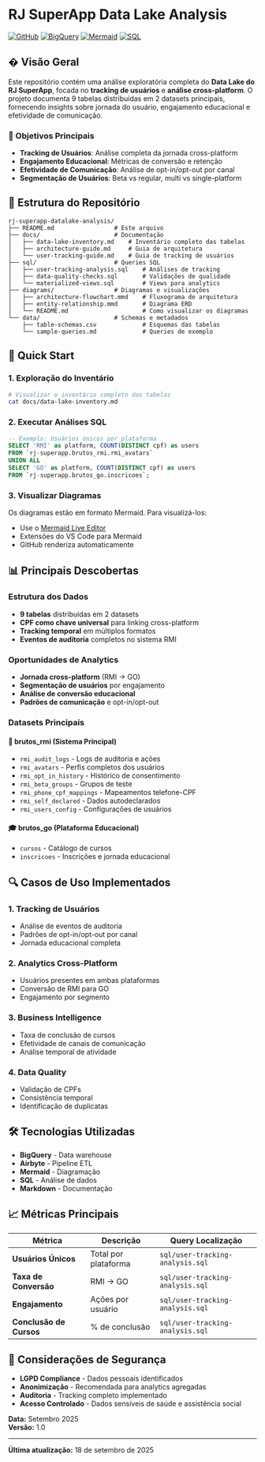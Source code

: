 # RJ SuperApp Data Lake Analysis

[![GitHub](https://img.shields.io/badge/GitHub-Repository-blue)](https://github.com/username/rj-superapp-datalake-analysis)
[![BigQuery](https://img.shields.io/badge/BigQuery-Data%20Warehouse-orange)](https://cloud.google.com/bigquery)
[![Mermaid](https://img.shields.io/badge/Mermaid-Diagrams-green)](https://mermaid-js.github.io/mermaid/)
[![SQL](https://img.shields.io/badge/SQL-Analysis-red)](https://cloud.google.com/bigquery/docs/reference/standard-sql)

## � Visão Geral

Este repositório contém uma análise exploratória completa do **Data Lake do RJ SuperApp**, focada no **tracking de usuários** e **análise cross-platform**. O projeto documenta 9 tabelas distribuídas em 2 datasets principais, fornecendo insights sobre jornada do usuário, engajamento educacional e efetividade de comunicação.

### 🎯 Objetivos Principais
- **Tracking de Usuários**: Análise completa da jornada cross-platform
- **Engajamento Educacional**: Métricas de conversão e retenção
- **Efetividade de Comunicação**: Análise de opt-in/opt-out por canal
- **Segmentação de Usuários**: Beta vs regular, multi vs single-platform

## 📁 Estrutura do Repositório

```
rj-superapp-datalake-analysis/
├── README.md                 # Este arquivo
├── docs/                     # Documentação
│   ├── data-lake-inventory.md    # Inventário completo das tabelas
│   ├── architecture-guide.md     # Guia de arquitetura
│   └── user-tracking-guide.md    # Guia de tracking de usuários
├── sql/                      # Queries SQL
│   ├── user-tracking-analysis.sql    # Análises de tracking
│   ├── data-quality-checks.sql       # Validações de qualidade
│   └── materialized-views.sql        # Views para analytics
├── diagrams/                 # Diagramas e visualizações
│   ├── architecture-flowchart.mmd    # Fluxograma de arquitetura
│   ├── entity-relationship.mmd       # Diagrama ERD
│   └── README.md                     # Como visualizar os diagramas
└── data/                     # Schemas e metadados
    ├── table-schemas.csv             # Esquemas das tabelas
    └── sample-queries.md             # Queries de exemplo
```

## 🚀 Quick Start

### 1. Exploração do Inventário
```bash
# Visualizar o inventário completo das tabelas
cat docs/data-lake-inventory.md
```

### 2. Executar Análises SQL
```sql
-- Exemplo: Usuários únicos por plataforma
SELECT 'RMI' as platform, COUNT(DISTINCT cpf) as users
FROM `rj-superapp.brutos_rmi.rmi_avatars`
UNION ALL
SELECT 'GO' as platform, COUNT(DISTINCT cpf) as users  
FROM `rj-superapp.brutos_go.inscricoes`;
```

### 3. Visualizar Diagramas
Os diagramas estão em formato Mermaid. Para visualizá-los:
- Use o [Mermaid Live Editor](https://mermaid.live/)
- Extensões do VS Code para Mermaid
- GitHub renderiza automaticamente

## 📊 Principais Descobertas

### Estrutura dos Dados
- **9 tabelas** distribuídas em 2 datasets
- **CPF como chave universal** para linking cross-platform
- **Tracking temporal** em múltiplos formatos
- **Eventos de auditoria** completos no sistema RMI

### Oportunidades de Analytics
- **Jornada cross-platform** (RMI → GO)
- **Segmentação de usuários** por engajamento
- **Análise de conversão educacional**
- **Padrões de comunicação** e opt-in/opt-out

### Datasets Principais

#### 🔧 brutos_rmi (Sistema Principal)
- `rmi_audit_logs` - Logs de auditoria e ações
- `rmi_avatars` - Perfis completos dos usuários
- `rmi_opt_in_history` - Histórico de consentimento
- `rmi_beta_groups` - Grupos de teste
- `rmi_phone_cpf_mappings` - Mapeamentos telefone-CPF
- `rmi_self_declared` - Dados autodeclarados
- `rmi_users_config` - Configurações de usuários

#### 🎓 brutos_go (Plataforma Educacional)
- `cursos` - Catálogo de cursos
- `inscricoes` - Inscrições e jornada educacional

## 🔍 Casos de Uso Implementados

### 1. **Tracking de Usuários**
- Análise de eventos de auditoria
- Padrões de opt-in/opt-out por canal
- Jornada educacional completa

### 2. **Analytics Cross-Platform**
- Usuários presentes em ambas plataformas
- Conversão de RMI para GO
- Engajamento por segmento

### 3. **Business Intelligence**
- Taxa de conclusão de cursos
- Efetividade de canais de comunicação
- Análise temporal de atividade

### 4. **Data Quality**
- Validação de CPFs
- Consistência temporal
- Identificação de duplicatas

## 🛠️ Tecnologias Utilizadas

- **BigQuery** - Data warehouse
- **Airbyte** - Pipeline ETL
- **Mermaid** - Diagramação
- **SQL** - Análise de dados
- **Markdown** - Documentação

## 📈 Métricas Principais

| Métrica | Descrição | Query Localização |
|---------|-----------|-------------------|
| **Usuários Únicos** | Total por plataforma | `sql/user-tracking-analysis.sql` |
| **Taxa de Conversão** | RMI → GO | `sql/user-tracking-analysis.sql` |
| **Engajamento** | Ações por usuário | `sql/user-tracking-analysis.sql` |
| **Conclusão de Cursos** | % de conclusão | `sql/user-tracking-analysis.sql` |

## 🔐 Considerações de Segurança

- **LGPD Compliance** - Dados pessoais identificados
- **Anonimização** - Recomendada para analytics agregadas
- **Auditoria** - Tracking completo implementado
- **Acesso Controlado** - Dados sensíveis de saúde e assistência social

**Data:** Setembro 2025  
**Versão:** 1.0  

---

**Última atualização:** 18 de setembro de 2025
